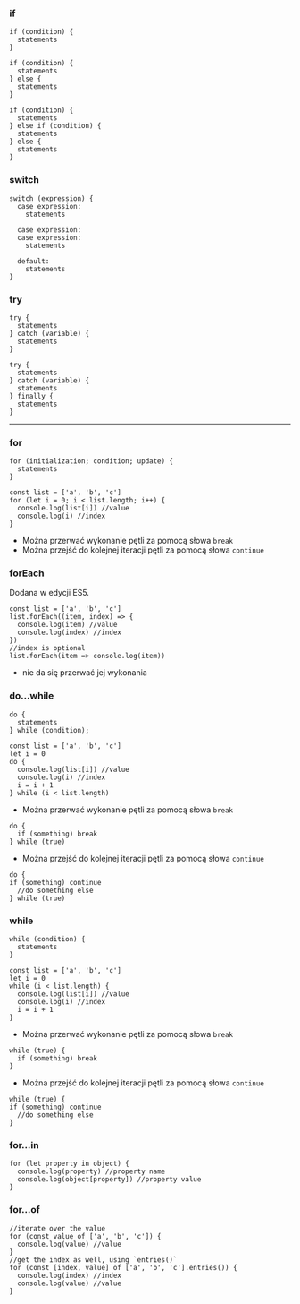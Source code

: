 ### if
```
if (condition) {
  statements
}

if (condition) {
  statements
} else {
  statements
}

if (condition) {
  statements
} else if (condition) {
  statements
} else {
  statements
}
```
### switch
```
switch (expression) {
  case expression:
    statements

  case expression:
  case expression:
    statements

  default:
    statements
}
```
### try
```
try {
  statements
} catch (variable) {
  statements
}

try {
  statements
} catch (variable) {
  statements
} finally {
  statements
}
```
***
### for
```
for (initialization; condition; update) {
  statements
}

const list = ['a', 'b', 'c']
for (let i = 0; i < list.length; i++) {
  console.log(list[i]) //value
  console.log(i) //index
}
```
* Można przerwać wykonanie pętli za pomocą słowa `break`
* Można przejść do kolejnej iteracji pętli za pomocą słowa `continue`
### forEach
Dodana w edycji ES5.
```
const list = ['a', 'b', 'c']
list.forEach((item, index) => {
  console.log(item) //value
  console.log(index) //index
})
//index is optional
list.forEach(item => console.log(item))
```
* nie da się przerwać jej wykonania

### do...while
```
do {
  statements
} while (condition);

const list = ['a', 'b', 'c']
let i = 0
do {
  console.log(list[i]) //value
  console.log(i) //index
  i = i + 1
} while (i < list.length)
```
* Można przerwać wykonanie pętli za pomocą słowa `break`
```
do {
  if (something) break
} while (true)
```
* Można przejść do kolejnej iteracji pętli za pomocą słowa `continue`
```
do {
if (something) continue
  //do something else
} while (true)
```

### while
```
while (condition) {
  statements
}

const list = ['a', 'b', 'c']
let i = 0
while (i < list.length) {
  console.log(list[i]) //value
  console.log(i) //index
  i = i + 1
}
```
* Można przerwać wykonanie pętli za pomocą słowa `break`
```
while (true) {
  if (something) break
}
```
* Można przejść do kolejnej iteracji pętli za pomocą słowa `continue`
```
while (true) {
if (something) continue
  //do something else
}
```

### for...in
```
for (let property in object) {
  console.log(property) //property name
  console.log(object[property]) //property value
}
```

### for...of
```
//iterate over the value
for (const value of ['a', 'b', 'c']) {
  console.log(value) //value
}
//get the index as well, using `entries()`
for (const [index, value] of ['a', 'b', 'c'].entries()) {
  console.log(index) //index
  console.log(value) //value
}
```